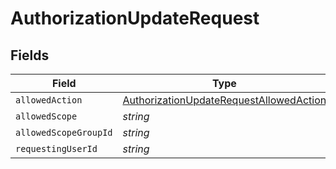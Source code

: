 # AuthorizationUpdateRequest


## Fields

| Field                                                                                                     | Type                                                                                                      | Required                                                                                                  | Description                                                                                               |
| --------------------------------------------------------------------------------------------------------- | --------------------------------------------------------------------------------------------------------- | --------------------------------------------------------------------------------------------------------- | --------------------------------------------------------------------------------------------------------- |
| `allowedAction`                                                                                           | [AuthorizationUpdateRequestAllowedAction](../../models/shared/authorizationupdaterequestallowedaction.md) | :heavy_minus_sign:                                                                                        | N/A                                                                                                       |
| `allowedScope`                                                                                            | *string*                                                                                                  | :heavy_minus_sign:                                                                                        | N/A                                                                                                       |
| `allowedScopeGroupId`                                                                                     | *string*                                                                                                  | :heavy_minus_sign:                                                                                        | N/A                                                                                                       |
| `requestingUserId`                                                                                        | *string*                                                                                                  | :heavy_minus_sign:                                                                                        | N/A                                                                                                       |